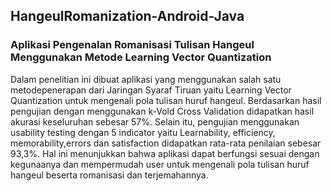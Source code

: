 ## HangeulRomanization-Android-Java

### Aplikasi Pengenalan Romanisasi Tulisan Hangeul Menggunakan Metode Learning Vector Quantization
Dalam penelitian ini dibuat aplikasi yang menggunakan salah satu metodepenerapan dari Jaringan Syaraf Tiruan yaitu Learning Vector Quantization untuk mengenali pola tulisan huruf hangeul. Berdasarkan hasil pengujian dengan menggunakan k-Vold Cross Validation didapatkan hasil akurasi keseluruhan sebesar 57%. Selain  itu, pengujian menggunakan usability testing dengan 5 indicator yaitu Learnability, efficiency, memorability,errors dan satisfaction didapatkan rata-rata penilaian sebesar 93,3%. Hal ini menunjukkan bahwa aplikasi dapat berfungsi sesuai dengan kegunaanya dan mempermudah user untuk mengenali pola tulisan huruf hangeul beserta romanisasi dan terjemahannya. 

